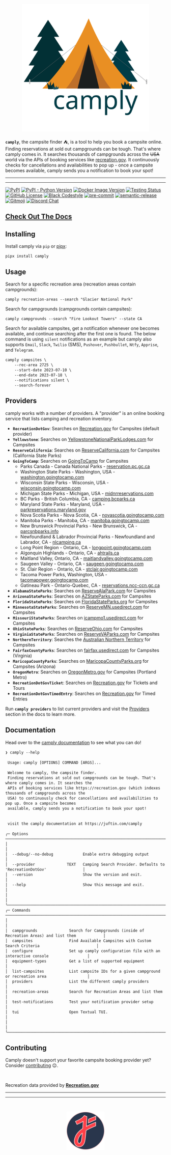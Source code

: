 <div align="center">
<a href="https://github.com/juftin/camply">
  <img src="https://raw.githubusercontent.com/juftin/camply/main/docs/_static/camply.svg"
    width="400" height="400" alt="camply">
</a>
</div>

**`camply`**, the campsite finder ⛺️, is a tool to help you book a campsite online. Finding
reservations at sold out campgrounds can be tough. That's where camply comes in. It searches
thousands of campgrounds across the ~~USA~~ world via the APIs of booking services like
[recreation.gov](https://recreation.gov). It continuously checks for cancellations and
availabilities to pop up - once a campsite becomes available, camply sends you a notification
to book your spot!

---

---

[![PyPI](https://img.shields.io/pypi/v/camply?color=blue&label=⛺️camply)](https://github.com/juftin/camply)
[![PyPI - Python Version](https://img.shields.io/pypi/pyversions/camply)](https://pypi.python.org/pypi/camply/)
[![Docker Image Version](https://img.shields.io/docker/v/juftin/camply?color=blue&label=docker&logo=docker)](https://hub.docker.com/r/juftin/camply)
[![Testing Status](https://github.com/juftin/camply/actions/workflows/tests.yaml/badge.svg?branch=main)](https://github.com/juftin/camply/actions/workflows/tests.yaml)
[![GitHub License](https://img.shields.io/github/license/juftin/camply?color=blue&label=License)](https://github.com/juftin/camply/blob/main/LICENSE)
[![Black Codestyle](https://img.shields.io/badge/code%20style-black-000000.svg)]()
[![pre-commit](https://img.shields.io/badge/pre--commit-enabled-lightgreen?logo=pre-commit)](https://github.com/pre-commit/pre-commit)
[![semantic-release](https://img.shields.io/badge/%20%20%F0%9F%93%A6%F0%9F%9A%80-semantic--release-e10079.svg)](https://github.com/semantic-release/semantic-release)
[![Gitmoji](https://img.shields.io/badge/gitmoji-%20😜%20😍-FFDD67.svg)](https://gitmoji.dev)
[![Discord Chat](https://img.shields.io/static/v1?label=chat&message=discord&color=blue&logo=discord)](https://discord.gg/qZDr78kKvB)

## [Check Out The Docs](https://juftin.com/camply/)

## Installing

Install camply via `pip` or [pipx](https://github.com/pypa/pipx):

```commandline
pipx install camply
```

## Usage

Search for a specific recreation area (recreation areas contain campgrounds):

```commandline
camply recreation-areas --search "Glacier National Park"
```

Search for campgrounds (campgrounds contain campsites):

```commandline
camply campgrounds --search "Fire Lookout Towers" --state CA
```

Search for available campsites, get a notification whenever one becomes
available, and continue searching after the first one is found. The below command
is using `silent` notifications as an example but camply also supports `Email`,
`Slack`, `Twilio` (SMS), `Pushover`, `Pushbullet`, `Ntfy`, `Apprise`, and `Telegram`.

```commandline
camply campsites \
    --rec-area 2725 \
    --start-date 2023-07-10 \
    --end-date 2023-07-18 \
    --notifications silent \
    --search-forever
```

## Providers

camply works with a number of providers. A "provider" is an online booking
service that lists camping and recreation inventory.

-   **`RecreationDotGov`**: Searches on [Recreation.gov](https://recreation.gov) for Campsites (default provider)
-   **`Yellowstone`**: Searches on [YellowstoneNationalParkLodges.com](https://yellowstonenationalparklodges.com) for
    Campsites
-   **`ReserveCalifornia`**: Searches on [ReserveCalifornia.com](https://reservecalifornia.com) for Campsites (California
    State Parks)
-   **`GoingToCamp`**: Searches on [GoingToCamp](https://goingtocamp.com) for Campsites
    -   Parks Canada - Canada National Parks - [reservation.pc.gc.ca](https://reservation.pc.gc.ca/)
    -   Washington State Parks - Washington, USA - [washington.goingtocamp.com](https://washington.goingtocamp.com)
    -   Wisconsin State Parks - Wisconsin, USA - [wisconsin.goingtocamp.com](https://wisconsin.goingtocamp.com)
    -   Michigan State Parks - Michigan, USA - [midnrreservations.com](https://midnrreservations.com/)
    -   BC Parks - British Columbia, CA - [camping.bcparks.ca](https://camping.bcparks.ca)
    -   Maryland State Parks - Maryland, USA - [parkreservations.maryland.gov](https://parkreservations.maryland.gov)
    -   Nova Scotia Parks - Nova Scotia, CA - [novascotia.goingtocamp.com](https://novascotia.goingtocamp.com)
    -   Manitoba Parks - Manitoba, CA - [manitoba.goingtocamp.com](https://manitoba.goingtocamp.com)
    -   New Brunswick Provincial Parks - New Brunswick, CA - [parcsnbparks.info](https://www.parcsnbparks.info/)
    -   Newfoundland & Labrador Provincial Parks - Newfoundland and Labrador, CA - [nlcamping.ca](https://nlcamping.ca)
    -   Long Point Region - Ontario, CA - [longpoint.goingtocamp.com](https://longpoint.goingtocamp.com)
    -   Algonquin Highlands - Ontario, CA - [ahtrails.ca](https://ahtrails.ca)
    -   Maitland Valley, Ontario, CA - [maitlandvalley.goingtocamp.com](https://maitlandvalley.goingtocamp.com)
    -   Saugeen Valley - Ontario, CA - [saugeen.goingtocamp.com](https://saugeen.goingtocamp.com)
    -   St. Clair Region - Ontario, CA - [stclair.goingtocamp.com](https://stclair.goingtocamp.com)
    -   Tacoma Power Parks, Washington, USA - [tacomapower.goingtocamp.com](https://tacomapower.goingtocamp.com)
    -   Gatineau Park - Ontario-Quebec, CA - [reservations.ncc-ccn.gc.ca](https://reservations.ncc-ccn.gc.ca)
-   **`AlabamaStateParks`**: Searches on [ReserveAlaPark.com](https://reservealapark.com) for Campsites
-   **`ArizonaStateParks`**: Searches on [AZStateParks.com](https://azstateparks.com) for Campsites
-   **`FloridaStateParks`**: Searches on [FloridaStateParks.org](https://www.reserve.floridastateparks.org) for Campsites
-   **`MinnesotaStateParks`**: Searches on [ReserveMN.usedirect.com](https://reservemn.usedirect.com) for Campsites
-   **`MissouriStateParks`**: Searches on [icampmo1.usedirect.com](https://icampmo1.usedirect.com) for Campsites
-   **`OhioStateParks`**: Searches on [ReserveOhio.com](https://reserveohio.com) for Campsites
-   **`VirginiaStateParks`**: Searches on [ReserveVAParks.com](https://reservevaparks.com) for Campsites
-   **`NorthernTerritory`**: Searches the [Australian Northern Territory](https://parkbookings.nt.gov.au) for Campsites
-   **`FairfaxCountyParks`**: Searches on [fairfax.usedirect.com](https://fairfax.usedirect.com) for Campsites (Virginia)
-   **`MaricopaCountyParks`**: Searches on [MaricopaCountyParks.org](https://maricopacountyparks.org) for Campsites (Arizona)
-   **`OregonMetro`**: Searches on [OregonMetro.gov](https://oregonmetro.gov) for Campsites (Portland Metro)
-   **`RecreationDotGovTicket`**: Searches on [Recreation.gov](https://recreation.gov) for Tickets and Tours
-   **`RecreationDotGovTimedEntry`**: Searches on [Recreation.gov](https://recreation.gov) for Timed Entries

Run **`camply providers`** to list current providers and visit the [Providers](https://juftin.com/camply/providers/)
section in the docs to learn more.

## Documentation

Head over to the [camply documentation](https://juftin.com/camply/) to see what you can do!

```console
❯ camply --help

 Usage: camply [OPTIONS] COMMAND [ARGS]...

 Welcome to camply, the campsite finder.
 Finding reservations at sold out campgrounds can be tough. That's where camply comes in. It searches the
 APIs of booking services like https://recreation.gov (which indexes thousands of campgrounds across the
 USA) to continuously check for cancellations and availabilities to pop up. Once a campsite becomes
 available, camply sends you a notification to book your spot!


 visit the camply documentation at https://juftin.com/camply

╭─ Options ──────────────────────────────────────────────────────────────────────────────────────────────╮
│                                                                                                        │
│  --debug/--no-debug             Enable extra debugging output                                          │
│  --provider              TEXT   Camping Search Provider. Defaults to 'RecreationDotGov'                │
│  --version                      Show the version and exit.                                             │
│  --help                         Show this message and exit.                                            │
│                                                                                                        │
╰────────────────────────────────────────────────────────────────────────────────────────────────────────╯
╭─ Commands ─────────────────────────────────────────────────────────────────────────────────────────────╮
│                                                                                                        │
│  campgrounds              Search for Campgrounds (inside of Recreation Areas) and list them            │
│  campsites                Find Available Campsites with Custom Search Criteria                         │
│  configure                Set up camply configuration file with an interactive console                 │
│  equipment-types          Get a list of supported equipment                                            │
│  list-campsites           List campsite IDs for a given campground or recreation area                  │
│  providers                List the different camply providers                                          │
│  recreation-areas         Search for Recreation Areas and list them                                    │
│  test-notifications       Test your notification provider setup                                        │
│  tui                      Open Textual TUI.                                                            │
│                                                                                                        │
╰────────────────────────────────────────────────────────────────────────────────────────────────────────╯
```

## Contributing

Camply doesn't support your favorite campsite booking provider yet? Consider
[contributing](https://juftin.com/camply/contributing/) 😉.

<br/>

Recreation data provided by [**Recreation.gov**](https://ridb.recreation.gov/)

---

---

<br/>

[<p align="center" ><img src="https://raw.githubusercontent.com/juftin/juftin/main/static/juftin.png" width="120" height="120"  alt="juftin logo"> </p>](https://github.com/juftin)

